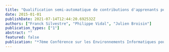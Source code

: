 ```yaml
---
title: "Qualification semi-automatique de contributions d'apprenants pour l'intégration de feedbacks de qualité dans les tests en ligne"
date: 2015-01-01
publishDate: 2021-07-14T12:44:20.692532Z
authors: ["Franck Silvestre", "Philippe Vidal", "Julien Broisin"]
publication_types: ["1"]
abstract: ""
featured: false
publication: "*7ème Conférence sur les Environnements Informatiques pour l'Apprentissage Humain (EIAH 2015)*"
---
```


